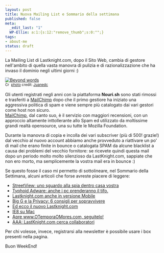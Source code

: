 ```yaml
--- 
layout: post
title: Nuova Mailing List e Sommario della settimana
published: false
meta: 
  _edit_last: "1"
  WP-Ellie: a:1:{s:12:"remove_thumb";s:0:"";}
tags: 
- about-me
status: draft
---
```

La Mailing List di Lastknight.com, dopo il Sito Web, cambia di gestore nell'ambito di quella vasta manovra di pulizia e di razionalizzazione che ha invaso il dominio negli ultimi giorni :)  
  
<a href="http://www.flickr.com/photos/39513725@N02/4589012502/" title="Beyond words" target="_blank"><img src="http://farm5.static.flickr.com/4060/4589012502_76188dd3c6.jpg" alt="Beyond words" border="0" /></a>  
<small><a href="http://creativecommons.org/licenses/by-sa/2.0/" title="Attribution-ShareAlike License" target="_blank"><img src="http://www.lastknight.com/wp-content/plugins/photo-dropper/images/cc.png" alt="Creative Commons License" border="0" width="16" height="16" align="absmiddle" /></a> <a href="http://www.photodropper.com/photos/" target="_blank">photo</a> credit: <a href="http://www.flickr.com/photos/39513725@N02/4589012502/" title="Juanedc" target="_blank">Juanedc</a></small>
  
Gli utenti registrati negli anni con la piattaforma **Nouri.sh** sono stati rimossi e trasferiti a [MailChimp][1] dopo che il primo gestiore ha iniziato una aggressiva politica di spam e viene sempre più catalogato dai vari gestori come host non sicuro.  
[MailChimp][1], dal canto suo, è il servizio con maggiori recensioni, con un approccio altamente inttollerante allo Spam ed utilizzato da moltissime grandi realtà opensource, una su tutte le Mozilla Foundation.  
  
Durante la manovra di copia e incolla dei vari subscriver (più di 500! grazie!) dal vecchio al nuovo account abbiamo anche provveduto a riattivare un po' di mail che erano finite in bounce o catalogata SPAM da alcune blacklist a causa dei problemi del vecchio fornitore: se ricevete quindi questa mail dopo un periodo molto molto silenzioso da LastKnight.com, sappiate che non ero morto, ma semplicemente la vostra mail era in bounce :)  
  
Se questo fosse il caso mi permetto di sottolineare, nel Sommario della Settimana, alcuni articoli che forse avreste piacere di leggere: 

<ul><li><a href="http://www.lastknight.com/2010/06/24/google-streetview-uno-sguardo-alla-spia-dentro-casa-vostra/" title="StreetView: uno sguardo alla spia dentro casa vostra">StreetView: uno sguardo alla spia dentro casa vostra</a></li><li><a href="http://www.lastknight.com/2010/06/23/typhoid-adware/" title="Typhoid Adware: anche i pc prenderanno il tifo.">Typhoid Adware: anche i pc prenderanno il tifo.</a></li><li><a href="http://www.lastknight.com/2010/06/21/lastknight-com-anche-in-versione-mobile/" title="Lastknight.com anche in versione Mobile">Lastknight.com anche in versione Mobile</a></li><li><a href="http://www.lastknight.com/2010/06/21/google-e-la-privacy-come-sopravvivere/" title="Big G e la Privacy: 6 consigli per sopravvivere">Big G e la Privacy: 6 consigli per sopravvivere</a></li><li><a href="http://www.lastknight.com/2010/06/20/ed-ecco-il-nuovo-lastknight-com/" title="Ed ecco il nuovo Lastknight.com">Ed ecco il nuovo Lastknight.com</a></li><li><a href="http://www.lastknight.com/2010/06/04/ie8-su-mac/" title="IE8 su Mac">IE8 su Mac</a></li><li><a href="http://www.lastknight.com/2010/05/27/apre-www-otemporaomores-com-seguitelo/" title="Apre www.OTemporaOMores.com, seguitelo!">Apre www.OTemporaOMores.com, seguitelo!</a></li><li><a href="http://www.lastknight.com/2010/05/10/aaa-lastknight-com-cerca-collaboratori/" title="AAA: LK.com cerca collaboratori">AAA: LastKnight.com cerca collaboratori</a></li></ul>  
  
Per chi volesse, invece, registrarsi alla newsletter è possibile usare i box presenti nella pagina.  
  
Buon WeekEnd!  

[1]: http://eepurl.com/E6IB 
